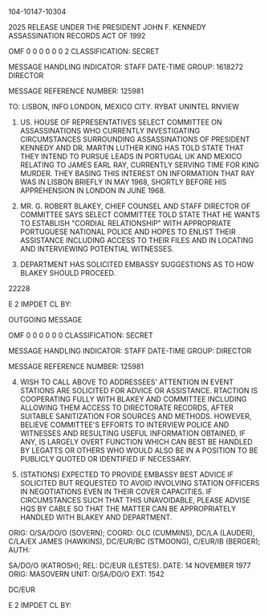 104-10147-10304

2025 RELEASE UNDER THE PRESIDENT JOHN F. KENNEDY ASSASSINATION RECORDS ACT OF 1992

OMF 0 0 0 0 0 0 2
CLASSIFICATION: SECRET

MESSAGE HANDLING INDICATOR: STAFF
DATE-TIME GROUP: 1618272
DIRECTOR

MESSAGE REFERENCE NUMBER: 125981

TO: LISBON, INFO LONDON, MEXICO CITY.
RYBAT UNINTEL RNVIEW

1. US. HOUSE OF REPRESENTATIVES SELECT COMMITTEE ON
ASSASSINATIONS WHO CURRENTLY INVESTIGATING CIRCUMSTANCES
SURROUNDING ASSASSINATIONS OF PRESIDENT KENNEDY AND DR. MARTIN
LUTHER KING HAS TOLD STATE THAT THEY INTEND TO PURSUE LEADS IN
PORTUGAL UK AND MEXICO RELATING TO JAMES EARL RAY, CURRENTLY
SERVING TIME FOR KING MURDER. THEY BASING THIS INTEREST ON
INFORMATION THAT RAY WAS IN LISBON BRIEFLY IN MAY 1968, SHORTLY
BEFORE HIS APPREHENSION IN LONDON IN JUNE 1968.

2. MR. G. ROBERT BLAKEY, CHIEF COUNSEL AND STAFF DIRECTOR
OF COMMITTEE SAYS SELECT COMMITTEE TOLD STATE THAT HE WANTS TO
ESTABLISH "CORDIAL RELATIONSHIP" WITH APPROPRIATE PORTUGUESE
NATIONAL POLICE AND HOPES TO ENLIST THEIR ASSISTANCE INCLUDING
ACCESS TO THEIR FILES AND IN LOCATING AND INTERVIEWING POTENTIAL
WITNESSES.

3. DEPARTMENT HAS SOLICITED EMBASSY SUGGESTIONS AS TO HOW
BLAKEY SHOULD PROCEED.

22228

E 2 IMPDET
CL BY:

OUTGOING MESSAGE

OMF 0 0 0 0 0 0
CLASSIFICATION: SECRET

MESSAGE HANDLING INDICATOR: STAFF
DATE-TIME GROUP:
DIRECTOR

MESSAGE REFERENCE NUMBER: 125981

4. WISH TO CALL ABOVE TO ADDRESSEES' ATTENTION IN EVENT
STATIONS ARE SOLICITED FOR ADVICE OR ASSISTANCE. RTACTION IS
COOPERATING FULLY WITH BLAKEY AND COMMITTEE INCLUDING ALLOWING
THEM ACCESS TO DIRECTORATE RECORDS, AFTER SUITABLE SANITIZATION
FOR SOURCES AND METHODS. HOWEVER, BELIEVE COMMITTEE'S EFFORTS
TO INTERVIEW POLICE AND WITNESSES AND RESULTING USEFUL INFORMATION
OBTAINED, IF ANY, IS LARGELY OVERT FUNCTION WHICH CAN BEST BE
HANDLED BY LEGATTS OR OTHERS WHO WOULD ALSO BE IN A POSITION TO
BE PUBLICLY QUOTED OR IDENTIFIED IF NECESSARY.

5. (STATIONS) EXPECTED TO PROVIDE EMBASSY BEST ADVICE IF
SOLICITED BUT REQUESTED TO AVOID INVOLVING STATION OFFICERS IN
NEGOTIATIONS EVEN IN THEIR COVER CAPACITIES. IF CIRCUMSTANCES
SUCH THAT THIS UNAVOIDABLE, PLEASE ADVISE HQS BY CABLE SO THAT
THE MATTER CAN BE APPROPRIATELY HANDLED WITH BLAKEY AND
DEPARTMENT.

ORIG: O/SA/DO/O (SOVERN); COORD: OLC (CUMMINS), DC/LA (LAUDER),
C/LA/EX JAMES (HAWKINS), DC/EUR/BC (STMOONG), C/EUR/IB (BERGER); AUTH:

SA/DO/O (KATROSH); REL: DC/EUR (LESTES).
DATE: 14 NOVEMBER 1977
ORIG: MASOVERN
UNIT: O/SA/DO/O
EXT: 1542

DC/EUR

E 2 IMPDET
CL BY:
